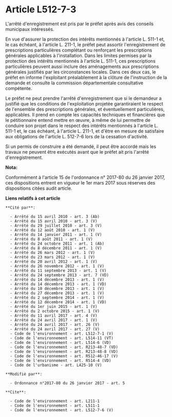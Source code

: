 # Article L512-7-3

L'arrêté d'enregistrement est pris par le préfet après avis des conseils municipaux intéressés. 

En vue d'assurer la protection des intérêts mentionnés à l'article L. 511-1 et, le cas échéant, à l'article L. 211-1, le
préfet peut assortir l'enregistrement de prescriptions particulières complétant ou renforçant les prescriptions générales
applicables à l'installation. Dans les limites permises par la protection des intérêts mentionnés à l'article L. 511-1, ces
prescriptions particulières peuvent aussi inclure des aménagements aux prescriptions générales justifiés par les
circonstances locales. Dans ces deux cas, le préfet en informe l'exploitant préalablement à la clôture de l'instruction de la
demande et consulte la commission départementale consultative compétente. 

Le préfet ne peut prendre l'arrêté d'enregistrement que si le demandeur a justifié que les conditions de l'exploitation
projetée garantiraient le respect de l'ensemble des prescriptions générales, et éventuellement particulières, applicables. Il
prend en compte les capacités techniques et financières que le pétitionnaire entend mettre en œuvre, à même de lui permettre
de conduire son projet dans le respect des intérêts mentionnés à l'article L. 511-1 et, le cas échéant, à l'article L. 211-1,
et d'être en mesure de satisfaire aux obligations de l'article L. 512-7-6 lors de la cessation d'activité. 

Si un permis de construire a été demandé, il peut être accordé mais les travaux ne peuvent être exécutés avant que le préfet
ait pris l'arrêté d'enregistrement.

**Nota:**

Conformément à l'article 15 de l'ordonnance n° 2017-80 du 26 janvier 2017, ces dispositions entrent en vigueur le 1er mars
2017 sous réserves des dispositions citées audit article.

**Liens relatifs à cet article**

	**Cité par**:

	  - Arrêté du 15 avril 2010 - art. 3 (Ab)
	  - Arrêté du 15 avril 2010 - art. 3 (V)
	  - Arrêté du 29 juillet 2010 - art. 3 (V)
	  - Arrêté du 12 août 2010 - art. 1 (V)
	  - Arrêté du 14 janvier 2011 - art. 1 (V)
	  - Arrêté du 8 août 2011 - art. 1 (V)
	  - Arrêté du 24 octobre 2011 - art. 1 (Ab)
	  - Arrêté du 8 décembre 2011 - art. 1 (V)
	  - Arrêté du 26 mars 2012 - art. 1 (V)
	  - Arrêté du 23 mars 2012 - art. 1 (V)
	  - Arrêté du 20 avril 2012 - art. 1 (V)
	  - Arrêté du 26 novembre 2012 - art. 1 (V)
	  - Arrêté du 11 septembre 2013 - art. 1 (V)
	  - Arrêté du 24 septembre 2013 - art. 7 (VD)
	  - Arrêté du 14 décembre 2013 - art. 1 (V)
	  - Arrêté du 14 décembre 2013 - art. 1 (VD)
	  - Arrêté du 10 décembre 2013 - art. 1 (V)
	  - Arrêté du 27 décembre 2013 - art. 1 (V)
	  - Arrêté du 2 septembre 2014 - art. 1 (V)
	  - Arrêté du 12 décembre 2014 - art. 1 (VD)
	  - Arrêté du 1er juin 2015 - art. 1 (V)
	  - Arrêté du 2 octobre 2015 - art. 1 (V)
	  - Arrêté du 11 avril 2017 - art. 4 (V)
	  - Arrêté du 24 avril 2017 - art. 1 (V)
	  - Arrêté du 24 avril 2017 - art. 26 (V)
	  - Arrêté du 24 avril 2017 - art. 27 (V)
	  - Code de l'environnement - art. L512-7-1 (V)
	  - Code de l'environnement - art. L514-11 (VT)
	  - Code de l'environnement - art. L514-6 (VD)
	  - Code de l'environnement - art. R213-48-7 (VD)
	  - Code de l'environnement - art. R213-48-8 (VD)
	  - Code de l'environnement - art. R512-46-17 (V)
	  - Code de l'environnement - art. R514-4 (VD)
	  - Code de l'urbanisme - art. L425-10 (V)

	**Modifié par**:

	  - Ordonnance n°2017-80 du 26 janvier 2017 - art. 5

	**Cite**:

	  - Code de l'environnement - art. L211-1
	  - Code de l'environnement - art. L511-1
	  - Code de l'environnement - art. L512-7-6 (V)
